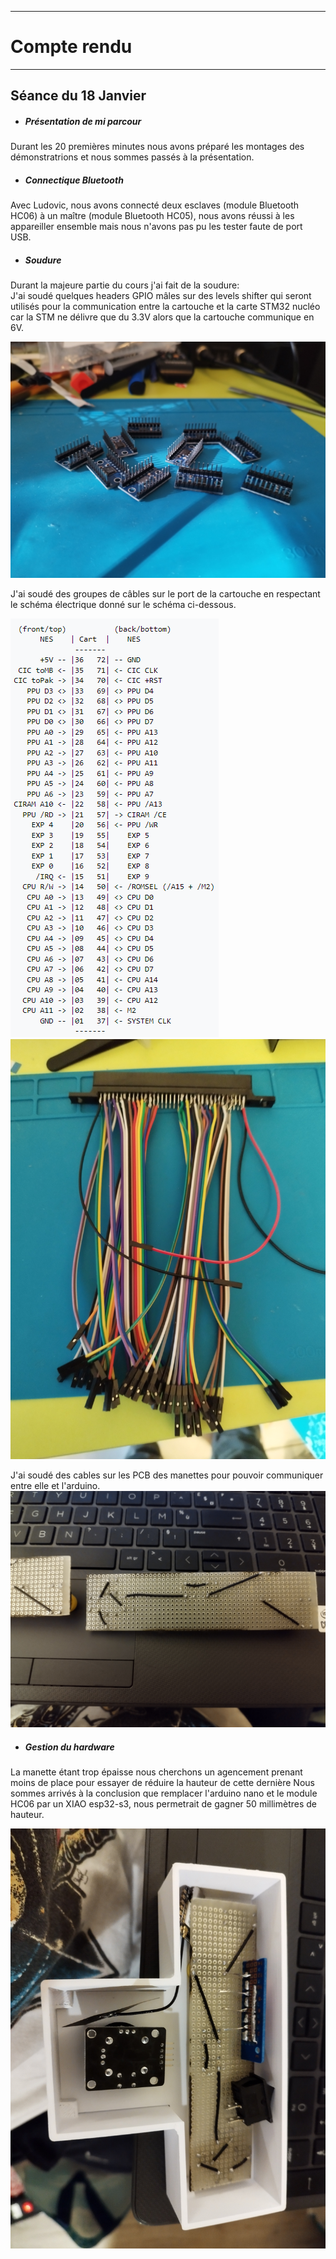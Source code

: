 *******************
# Compte rendu 
*******************
## Séance du 18 Janvier

  - ##### Présentation de mi parcour
  Durant les 20 premières minutes nous avons préparé les montages des démonstratrions et nous sommes passés à la présentation.
 

  - ##### Connectique Bluetooth
   Avec Ludovic, nous avons connecté deux esclaves (module Bluetooth HC06) à un maître (module Bluetooth HC05), nous avons réussi à les appareiller ensemble mais nous n'avons pas pu les tester faute de port USB.

  - ##### Soudure
  Durant la majeure partie du cours j'ai fait de la soudure:  
  J'ai soudé quelques headers GPIO mâles sur des levels shifter qui seront utilisés pour la communication entre la cartouche et la carte STM32 nucléo car la STM ne délivre que du 3.3V alors que la cartouche communique en 6V.
  
  ![Header level shifter](/documentation/Images/headshifter.png)

  J'ai soudé des groupes de câbles sur le port de la cartouche en respectant le schéma électrique donné sur le schéma ci-dessous.
  
  ![schéma electrique cartouche](/documentation/Images/schema_cartouche.png)
  ![soudure port cartouche](/documentation/Images/soudure_port_cartouche.png)

  J'ai soudé des cables sur les PCB des manettes pour pouvoir communiquer entre elle et l'arduino.
  ![soudure pcb manette](/documentation/Images/soudure_pcb_manette.png)


  - ##### Gestion du hardware
  La manette étant trop épaisse nous cherchons un agencement prenant moins de place pour essayer de réduire la hauteur de cette dernière
  Nous sommes arrivés à la conclusion que remplacer l'arduino nano et le module HC06 par un XIAO esp32-s3, nous permetrait de gagner 50 millimètres de       
  hauteur.

  ![agencement V1](/documentation/Images/agencementV1.png)
